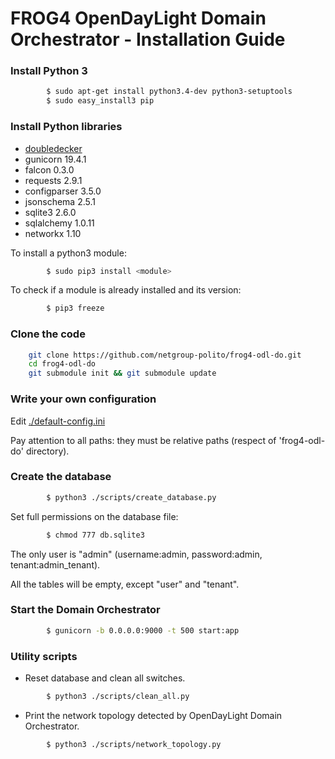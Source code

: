 # FROG4 OpenDayLight Domain Orchestrator - Installation Guide

### Install Python 3

```sh
		$ sudo apt-get install python3.4-dev python3-setuptools
		$ sudo easy_install3 pip
```

### Install Python libraries

* [doubledecker](https://github.com/Acreo/DoubleDecker)
* gunicorn 19.4.1
* falcon 0.3.0
* requests 2.9.1
* configparser 3.5.0
* jsonschema 2.5.1
* sqlite3 2.6.0
* sqlalchemy 1.0.11
* networkx 1.10

To install a python3 module:
```sh
		$ sudo pip3 install <module>
```

To check if a module is already installed and its version:
```sh
		$ pip3 freeze
```

### Clone the code

```sh
	git clone https://github.com/netgroup-polito/frog4-odl-do.git
    cd frog4-odl-do
    git submodule init && git submodule update
```

### Write your own configuration

Edit [./default-config.ini](/config/default-config.ini)

Pay attention to all paths: they must be relative paths (respect of 'frog4-odl-do' directory).


### Create the database
```sh
		$ python3 ./scripts/create_database.py
```
Set full permissions on the database file:
```sh
		$ chmod 777 db.sqlite3
```
The only user is "admin" (username:admin, password:admin, tenant:admin_tenant).

All the tables will be empty, except "user" and "tenant".


### Start the Domain Orchestrator
```sh
		$ gunicorn -b 0.0.0.0:9000 -t 500 start:app
```

### Utility scripts

* Reset database and clean all switches.
```sh
		$ python3 ./scripts/clean_all.py
```

* Print the network topology detected by OpenDayLight Domain Orchestrator.
```sh
		$ python3 ./scripts/network_topology.py
```
